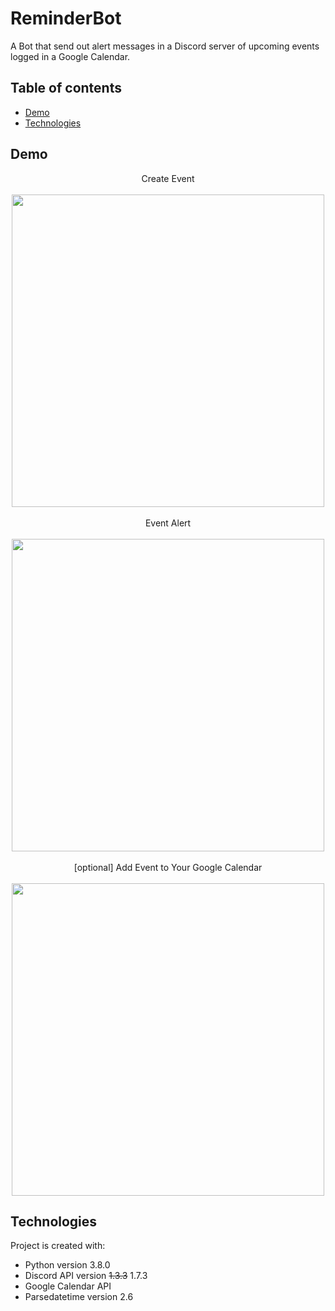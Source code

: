 # ReminderBot
A Bot that send out alert messages in a Discord server of upcoming events logged in a Google Calendar.

## Table of contents
* [Demo](#demo)
* [Technologies](#Technologies)

## Demo
<p align='center'>
  Create Event<br></br>
  <img width='500' height='500' src="https://user-images.githubusercontent.com/55066273/141549058-e3d1be2f-fe16-4807-8b1b-0a82ebb062f9.gif">
  <br></br>Event Alert<br></br>
  <img width='500' height='500' src="https://user-images.githubusercontent.com/55066273/141602670-e21f98f8-e143-43b9-959b-27d758cc513c.gif">
  <br></br>[optional] Add Event to Your Google Calendar<br></br>
  <img width='500' height='500' src="https://user-images.githubusercontent.com/55066273/141600846-3feb1700-1d9e-49f7-9bd0-e8baead7c7ed.gif">
</p>

## Technologies
Project is created with:
* Python version 3.8.0
* Discord API version ~~1.3.3~~ 1.7.3
* Google Calendar API
* Parsedatetime version 2.6

